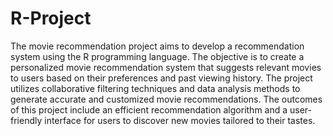 # R-Project
The movie recommendation project aims to develop a recommendation system using the R programming language. The objective is to create a personalized movie recommendation system that suggests relevant movies to users based on their preferences and past viewing history. The project utilizes collaborative filtering techniques and data analysis methods to generate accurate and customized movie recommendations. The outcomes of this project include an efficient recommendation algorithm and a user-friendly interface for users to discover new movies tailored to their tastes.
